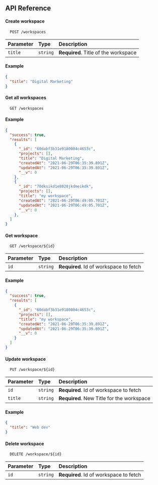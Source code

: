 
## API Reference

#### Create workspace

```http
  POST /workspaces
```

| Parameter | Type     | Description                       |
| :-------- | :------- | :-------------------------------- |
| `title`      | `string` | **Required**. Title of the workspace |

#### Example
```json
{
  "title": "Digital Marketing"
}
```

#### Get all workspaces

```http
  GET /workspaces
```

#### Example
```json
{
  "success": true,
  "results": [
    {
      "_id": "60dabf3b31e9180004c4653c",
      "projects": [],
      "title": "Digital Marketing",
      "createdAt": "2021-06-29T06:35:39.891Z",
      "updatedAt": "2021-06-29T06:35:39.891Z",
      "__v": 0
    },
    {
      "_id": "70dksikd1e8028jkdmeikdk",
      "projects": [],
      "title": "my workspace",
      "createdAt": "2021-06-29T06:49:05.701Z",
      "updatedAt": "2021-06-29T06:49:05.701Z",
      "__v": 0
    },
  ]
}
```
#### Get workspace

```http
  GET /workspace/${id}
```

| Parameter | Type     | Description                       |
| :-------- | :------- | :-------------------------------- |
| `id`      | `string` | **Required**. Id of workspace to fetch |

#### Example
```json
{
  "success": true,
  "results": [
    {
      "_id": "60dabf3b31e9180004c4653c",
      "projects": [],
      "title": "my workspace",
      "createdAt": "2021-06-29T06:35:39.891Z",
      "updatedAt": "2021-06-29T06:35:39.891Z",
      "__v": 0
    }
  ]
}
```

#### Update workspace

```http
  PUT /workspace/${id}
```

| Parameter | Type     | Description                       |
| :-------- | :------- | :-------------------------------- |
| `id`      | `string` | **Required**. Id of workspace to fetch |
| `title`   | `string` | **Required**. New Title for the workspace   |

#### Example
```json
{
  "title": "Web dev"
}
```

#### Delete workspace

```http
  DELETE /workspace/${id}
```

| Parameter | Type     | Description                       |
| :-------- | :------- | :-------------------------------- |
| `id`      | `string` | **Required**. Id of workspace to fetch |



  